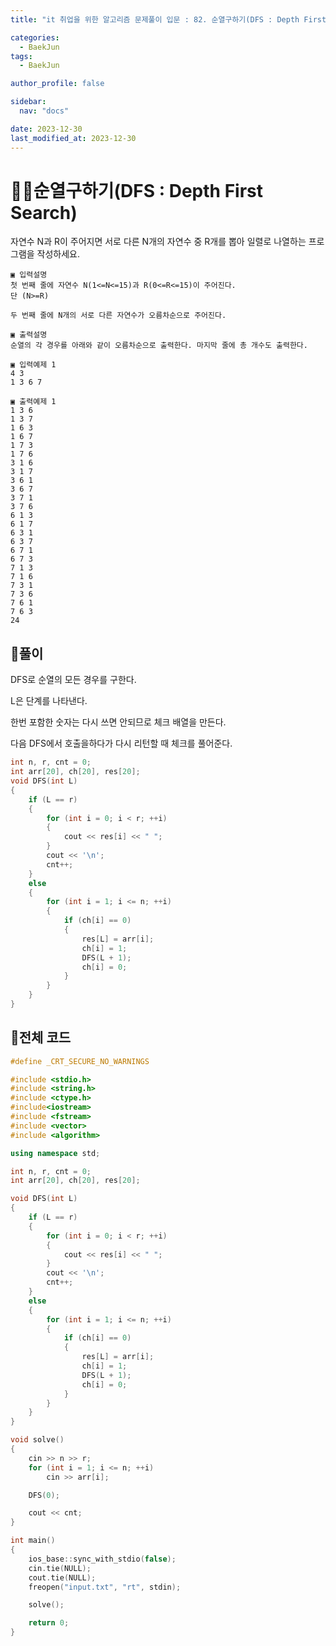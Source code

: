 ```yaml
---
title: "it 취업을 위한 알고리즘 문제풀이 입문 : 82. 순열구하기(DFS : Depth First Search)"

categories:
  - BaekJun
tags:
  - BaekJun

author_profile: false

sidebar:
  nav: "docs"

date: 2023-12-30
last_modified_at: 2023-12-30
---
```


# 🙇‍♀️순열구하기(DFS : Depth First Search)

자연수 N과 R이 주어지면 서로 다른 N개의 자연수 중 R개를 뽑아 일렬로 나열하는 프로그램을 작성하세요.   

```
▣ 입력설명
첫 번째 줄에 자연수 N(1<=N<=15)과 R(0<=R<=15)이 주어진다. 
단 (N>=R)

두 번째 줄에 N개의 서로 다른 자연수가 오름차순으로 주어진다.

▣ 출력설명
순열의 각 경우를 아래와 같이 오름차순으로 출력한다. 마지막 줄에 총 개수도 출력한다.

▣ 입력예제 1 
4 3
1 3 6 7

▣ 출력예제 1
1 3 6
1 3 7
1 6 3
1 6 7
1 7 3
1 7 6
3 1 6
3 1 7
3 6 1
3 6 7
3 7 1
3 7 6
6 1 3
6 1 7
6 3 1
6 3 7
6 7 1
6 7 3
7 1 3
7 1 6
7 3 1
7 3 6
7 6 1
7 6 3
24
```

## 🚀풀이

DFS로 순열의 모든 경우를 구한다.  

L은 단계를 나타낸다.  

한번 포함한 숫자는 다시 쓰면 안되므로 체크 배열을 만든다.  

다음 DFS에서 호출을하다가 다시 리턴할 때 체크를 풀어준다.  

```cpp
int n, r, cnt = 0;
int arr[20], ch[20], res[20];
void DFS(int L)
{
	if (L == r)
	{
		for (int i = 0; i < r; ++i)
		{
			cout << res[i] << " ";
		}
		cout << '\n';
		cnt++;
	}
	else
	{
		for (int i = 1; i <= n; ++i)
		{
			if (ch[i] == 0)
			{
				res[L] = arr[i];
				ch[i] = 1;
				DFS(L + 1);
				ch[i] = 0;
			}
		}
	}
}
```

## 🚀전체 코드

```cpp
#define _CRT_SECURE_NO_WARNINGS

#include <stdio.h>
#include <string.h>
#include <ctype.h>
#include<iostream>
#include <fstream>
#include <vector>
#include <algorithm>

using namespace std;

int n, r, cnt = 0;
int arr[20], ch[20], res[20];

void DFS(int L)
{
	if (L == r)
	{
		for (int i = 0; i < r; ++i)
		{
			cout << res[i] << " ";
		}
		cout << '\n';
		cnt++;
	}
	else
	{
		for (int i = 1; i <= n; ++i)
		{
			if (ch[i] == 0)
			{
				res[L] = arr[i];
				ch[i] = 1;
				DFS(L + 1);
				ch[i] = 0;
			}
		}
	}
}

void solve()
{
	cin >> n >> r;
	for (int i = 1; i <= n; ++i)
		cin >> arr[i];

	DFS(0);

	cout << cnt;
}

int main() 
{
	ios_base::sync_with_stdio(false);
	cin.tie(NULL);
	cout.tie(NULL);
	freopen("input.txt", "rt", stdin);

	solve();

	return 0;
}
```